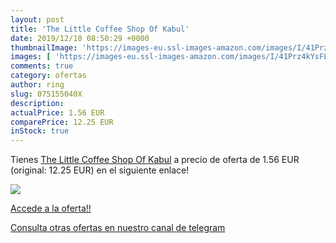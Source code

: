 ```yaml
---
layout: post
title: 'The Little Coffee Shop Of Kabul'
date: 2019/12/10 08:50:29 +0000
thumbnailImage: 'https://images-eu.ssl-images-amazon.com/images/I/41Prz4kYsFL._SL200_.jpg'
images: [ 'https://images-eu.ssl-images-amazon.com/images/I/41Prz4kYsFL._SL200_.jpg' ]
comments: true
category: ofertas
author: ring
slug: 075155040X
description:
actualPrice: 1.56 EUR
comparePrice: 12.25 EUR
inStock: true
---
```


Tienes [The Little Coffee Shop Of Kabul](https://www.amazon.com/dp/075155040X/?tag=redken08-20) a precio de oferta de 1.56 EUR (original: 12.25 EUR) en el siguiente enlace!

[![](https://images-eu.ssl-images-amazon.com/images/I/41Prz4kYsFL._SL200_.jpg)](https://www.amazon.com/dp/075155040X/?tag=redken08-20)

[Accede a la oferta!!](https://www.amazon.com/dp/075155040X/?tag=redken08-20)

[Consulta otras ofertas en nuestro canal de telegram](https://t.me/s/ofertas25)
